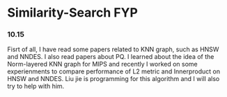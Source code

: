 # Similarity-Search FYP
### 10.15
Fisrt of all, I have read some papers related to KNN graph, such as HNSW and NNDES. I also read papers about PQ. I learned about the idea of the Norm-layered KNN graph for MIPS and recently I worked on some experienments to compare performance of L2 metric  and Innerproduct on HNSW and NNDES. Liu jie is programming for this algorithm and I will also try to help with him.
